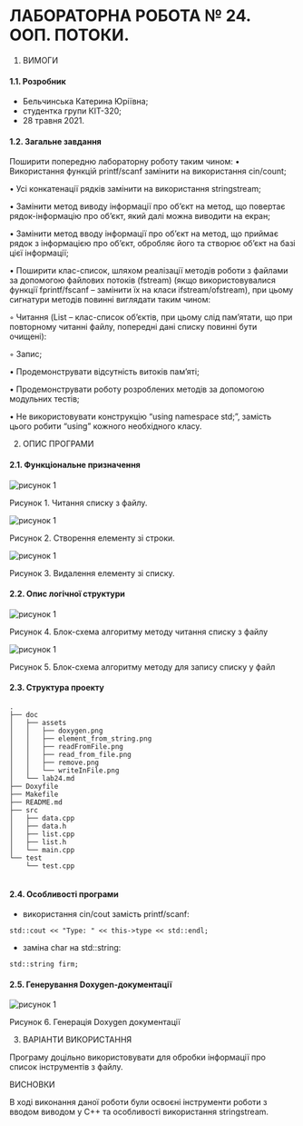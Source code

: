 # ЛАБОРАТОРНА РОБОТА № 24. ООП. ПОТОКИ.
1. ВИМОГИ
#### 1.1. Розробник
* Бельчинська Катерина Юріївна;
* студентка групи КІТ-320;
* 28 травня 2021.
#### 1.2. Загальне завдання
Поширити попередню лабораторну роботу таким чином:
• Використання функцій printf/scanf замінити на використання cin/count;

• Усі конкатенації рядків замінити на використання stringstream;

• Замінити метод виводу інформації про об’єкт на метод, що повертає рядок-інформацію про об’єкт, який далі можна виводити на екран;

• Замінити метод вводу інформації про об’єкт на метод, що приймає рядок з інформацією про об’єкт, обробляє його та створює об’єкт на базі цієї інформації;

• Поширити клас-список, шляхом реалізації методів роботи з файлами за допомогою файлових потоків (fstream) (якщо використовувалися функції fprintf/fscanf – замінити їх на класи ifstream/ofstream), при цьому сигнатури методів повинні виглядати таким чином:

◦ Читання (List – клас-список об’єктів, при цьому слід пам’ятати, що при повторному читанні файлу, попередні дані списку повинні бути очищені):

◦ Запис;

• Продемонструвати відсутність витоків пам’яті;

• Продемонструвати роботу розроблених методів за допомогою модульних тестів;

• Не використовувати конструкцію “using namespace std;”, замість цього робити “using” кожного необхідного класу.

2. ОПИС ПРОГРАМИ
#### 2.1. Функціональне призначення

![рисунок 1](assets/read_from_file.png)

Рисунок 1. Читання списку з файлу.

![рисунок 1](assets/element_from_string.png)

Рисунок 2. Створення елементу зі строки.

![рисунок 1](assets/remove.png)

Рисунок 3. Видалення елементу зі списку.

#### 2.2. Опис логічної структури

![рисунок 1](assets/readFromFile.png)

Рисунок 4. Блок-схема алгоритму методу читання списку з файлу

![рисунок 1](assets/writeInFile.png)

Рисунок 5. Блок-схема алгоритму методу для запису списку у файл


#### 2.3. Структура проекту

```
.
├── doc
│   ├── assets
│   │   ├── doxygen.png
│   │   ├── element_from_string.png
│   │   ├── readFromFile.png
│   │   ├── read_from_file.png
│   │   ├── remove.png
│   │   └── writeInFile.png
│   └── lab24.md
├── Doxyfile
├── Makefile
├── README.md
├── src
│   ├── data.cpp
│   ├── data.h
│   ├── list.cpp
│   ├── list.h
│   └── main.cpp
└── test
    └── test.cpp


```
#### 2.4. Особливості програми
- використання cin/cout замість printf/scanf:
```
std::cout << "Type: " << this->type << std::endl;
```
- заміна char на std::string:
```
std::string firm;
```
#### 2.5. Генерування Doxygen-документації

![рисунок 1](assets/doxygen.png)

Рисунок 6. Генерація Doxygen документації

3. ВАРІАНТИ ВИКОРИСТАННЯ

Програму доцільно використовувати для обробки інформації про список інструментів з файлу.

ВИСНОВКИ

В ході виконання даної роботи були освоєні інструменти роботи з вводом виводом у C++ та особливості використання stringstream.
